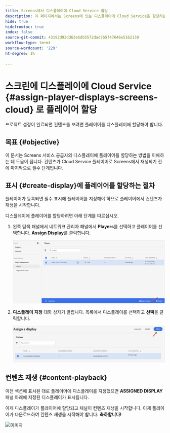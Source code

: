 ```yaml
---
title: Screens에서 디스플레이에 Cloud Service 할당
description: 이 페이지에서는 Screens에 있는 디스플레이에 Cloud Service을 할당하는 방법을 설명합니다.
hide: true
hidefromtoc: true
index: false
source-git-commit: 43192d92dd63e6db5572dad7b5f47646e5162130
workflow-type: tm+mt
source-wordcount: '229'
ht-degree: 1%

---
```



# 스크린에 디스플레이에 Cloud Service {#assign-player-displays-screens-cloud} 로 플레이어 할당

프로젝트 설정이 완료되면 컨텐츠를 보려면 플레이어를 디스플레이에 할당해야 합니다.

## 목표 {#objective}

이 문서는 Screens 서비스 공급자의 디스플레이에 플레이어를 할당하는 방법을 이해하는 데 도움이 됩니다. 컨텐츠가 Cloud Service 플레이어로 Screens에서 재생되기 전에 마지막으로 필수 단계입니다.

## 표시 {#create-display}에 플레이어를 할당하는 절차

플레이어가 등록되면 필수 표시에 플레이어를 지정해야 하므로 플레이어에서 컨텐츠가 재생을 시작합니다.

디스플레이에 플레이어를 할당하려면 아래 단계를 따르십시오.

1. 왼쪽 탐색 패널에서 네트워크 관리자 패널에서 **Players**&#x200B;를 선택하고 플레이어를 선택합니다. **Assign Display**&#x200B;를 클릭합니다.

   ![이미지](/help/screens-cloud/assets/player/register-player7.png)

1. **디스플레이 지정** 대화 상자가 열립니다. 목록에서 디스플레이를 선택하고 **선택**&#x200B;을 클릭합니다.

   ![이미지](/help/screens-cloud/assets/player/register-player8.png)

## 컨텐츠 재생 {#content-playback}

이전 섹션에 표시된 대로 플레이어에 디스플레이를 지정했으면 **ASSIGNED DISPLAY** 패널 아래에 지정된 디스플레이가 표시됩니다.

이제 디스플레이가 플레이어에 할당되고 채널이 컨텐츠 재생을 시작합니다. 이제 플레이어가 다운로드하여 컨텐츠 재생을 시작해야 합니다. **축하합니다!**

![이미지](/help/screens-cloud/assets/player/output.gif)

